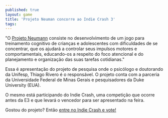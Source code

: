 ```yaml
---
published: true
layout: game
title: 'Projeto Neuman concorre ao Indie Crash 3'
tags: 
---
```


 
&quot;O <a href="http://neuro-games.com/#section=projeto" target="_blank">Projeto Neumann</a>
 consiste no desenvolvimento de um jogo para treinamento cognitivo de crian&#231;as e adolescentes com dificuldades de se concentrar, que os ajudar&#225; a controlar seus impulsos motores e comportamentais, educando-os a respeito do foco atencional e do planejamento e organiza&#231;&#227;o das suas tarefas cotidianas.&quot;
 
Essa &#233; apresenta&#231;&#227;o do projeto de pesquisa onde o psic&#243;logo e doutorando da Unifesp, Thiago Rivero &#233; o respons&#225;vel. O projeto conta com a parceria da Universidade Federal de Minas Gerais e pesquisadores da Duke University (EUA).
 

 
O mesmo est&#225; participando do Indie Crash, uma competi&#231;&#227;o que ocorre antes da E3 e que levar&#225; o vencedor para ser apresentado na feira.
 
Gostou do projeto? Ent&#227;o <a href="http://goo.gl/2SO9T" target="_blank">entre no Indie Crash e vote!</a>

